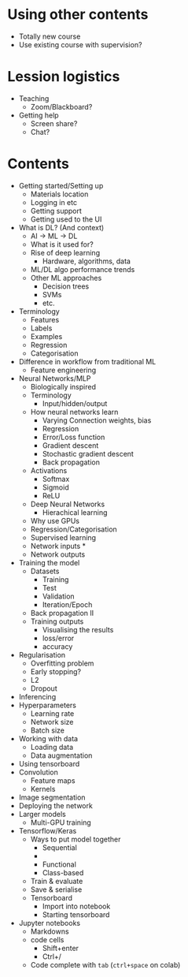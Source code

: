 # Using other contents
* Totally new course 
* Use existing course with supervision?
# Lession logistics
* Teaching
    * Zoom/Blackboard?
* Getting help
    * Screen share?
    * Chat?

# Contents
* Getting started/Setting up
    * Materials location
    * Logging in etc
    * Getting support
    * Getting used to the UI
* What is DL? (And context)
    * AI -> ML -> DL
    * What is it used for?
    * Rise of deep learning
        * Hardware, algorithms, data
    * ML/DL algo performance trends
    * Other ML approaches
        * Decision trees
        * SVMs
        * etc.
* Terminology
    * Features
    * Labels
    * Examples
    * Regression
    * Categorisation
* Difference in workflow from traditional ML
    * Feature engineering
* Neural Networks/MLP
    * Biologically inspired
    * Terminology
        * Input/hidden/output
    * How neural networks learn
        * Varying Connection weights, bias
        * Regression
        * Error/Loss function
        * Gradient descent
        * Stochastic gradient descent
        * Back propagation
    * Activations
        * Softmax
        * Sigmoid
        * ReLU
    * Deep Neural Networks
        * Hierachical learning
    * Why use GPUs
    * Regression/Categorisation
    * Supervised learning
    * Network inputs
        * 
    * Network outputs
* Training the model
    * Datasets
        * Training
        * Test
        * Validation
        * Iteration/Epoch
    * Back propagation II
    * Training outputs
        * Visualising the results
        * loss/error
        * accuracy
* Regularisation
    * Overfitting problem
    * Early stopping?
    * L2
    * Dropout
* Inferencing
* Hyperparameters
    * Learning rate
    * Network size
    * Batch size
* Working with data
    * Loading data
    * Data augmentation
* Using tensorboard
* Convolution
    * Feature maps
    * Kernels
* Image segmentation
* Deploying the network
* Larger models
    * Multi-GPU training
* Tensorflow/Keras
    * Ways to put model together
        * Sequential
        * 
        * Functional
        * Class-based
    * Train & evaluate
    * Save & serialise
    * Tensorboard
        * Import into notebook
        * Starting tensorboard
* Jupyter notebooks
    * Markdowns
    * code cells
        * Shift+enter
        * Ctrl+/
    * Code complete with `tab` (`ctrl+space` on colab)
   
